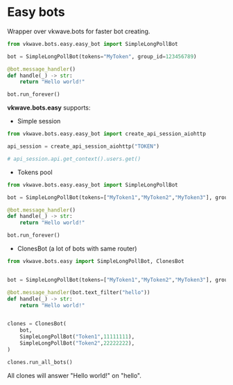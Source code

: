 # Easy bots

Wrapper over vkwave.bots for faster bot creating.

```python
from vkwave.bots.easy.easy_bot import SimpleLongPollBot

bot = SimpleLongPollBot(tokens="MyToken", group_id=123456789)

@bot.message_handler()
def handle(_) -> str:
    return "Hello world!"

bot.run_forever()
```

**vkwave.bots.easy** supports:

- Simple session


```python
from vkwave.bots.easy.easy_bot import create_api_session_aiohttp

api_session = create_api_session_aiohttp("TOKEN")

# api_session.api.get_context().users.get()
```


 - Tokens pool

```python
from vkwave.bots.easy.easy_bot import SimpleLongPollBot

bot = SimpleLongPollBot(tokens=["MyToken1","MyToken2","MyToken3"], group_id=123456789)

@bot.message_handler()
def handle(_) -> str:
    return "Hello world!"

bot.run_forever()
```

- ClonesBot (a lot of bots with same router)

```python
from vkwave.bots.easy import SimpleLongPollBot, ClonesBot


bot = SimpleLongPollBot(tokens=["MyToken1","MyToken2","MyToken3"], group_id=123456789)

@bot.message_handler(bot.text_filter("hello"))
def handle(_) -> str:
    return "Hello world!"


clones = ClonesBot(
    bot,
    SimpleLongPollBot("Token1",11111111),
    SimpleLongPollBot("Token2",22222222),
)

clones.run_all_bots()

```

All clones will answer "Hello world!" on "hello".